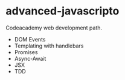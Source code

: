 # advanced-javascripto
Codeacademy web development path.  

- DOM Events  
- Templating with handlebars  
- Promises  
- Async-Await  
- JSX  
- TDD  
